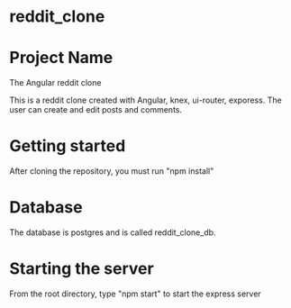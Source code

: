 # reddit_clone
# Project Name
The Angular reddit clone

This is a reddit clone created with Angular, knex, ui-router, exporess.  The user can
create and edit posts and comments.


# Getting started
After cloning the repository, you must run "npm install" 

# Database
The database is postgres and is called reddit_clone_db.

# Starting the server
From the root directory, type "npm start" to start the express server







